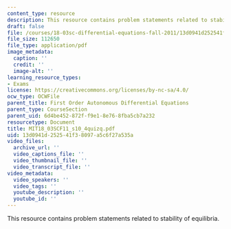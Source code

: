 ```yaml
---
content_type: resource
description: This resource contains problem statements related to stability of equilibria.
draft: false
file: /courses/18-03sc-differential-equations-fall-2011/13d0941d252541f38097a5c6f27a535a_MIT18_03SCF11_s10_4quizq.pdf
file_size: 112650
file_type: application/pdf
image_metadata:
  caption: ''
  credit: ''
  image-alt: ''
learning_resource_types:
- Exams
license: https://creativecommons.org/licenses/by-nc-sa/4.0/
ocw_type: OCWFile
parent_title: First Order Autonomous Differential Equations
parent_type: CourseSection
parent_uid: 6d4be452-872f-f9e1-8e76-8fba5cb7a232
resourcetype: Document
title: MIT18_03SCF11_s10_4quizq.pdf
uid: 13d0941d-2525-41f3-8097-a5c6f27a535a
video_files:
  archive_url: ''
  video_captions_file: ''
  video_thumbnail_file: ''
  video_transcript_file: ''
video_metadata:
  video_speakers: ''
  video_tags: ''
  youtube_description: ''
  youtube_id: ''
---
```

This resource contains problem statements related to stability of equilibria.